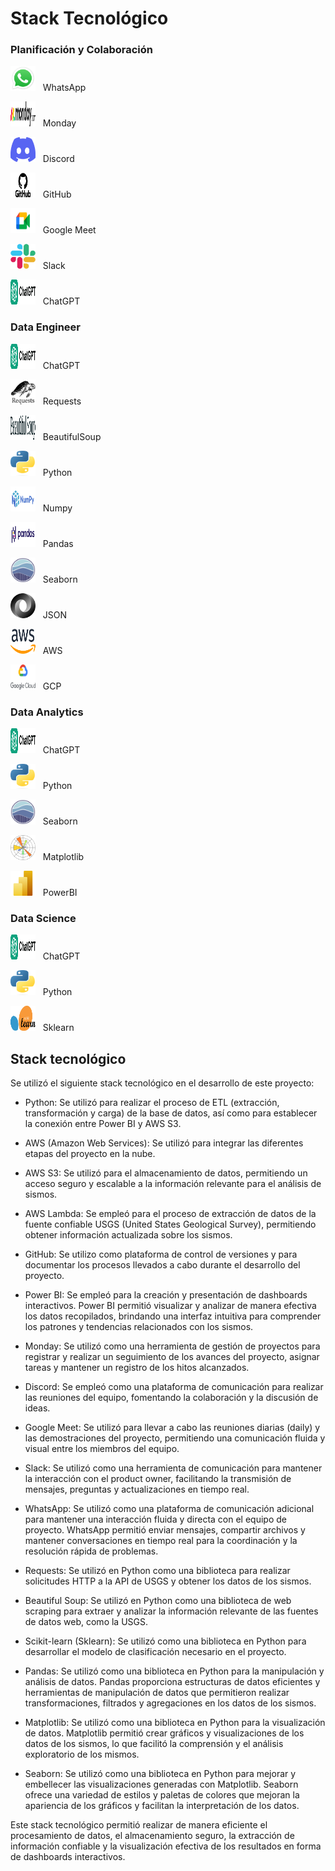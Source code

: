 ﻿
# Stack Tecnológico

### Planificación y Colaboración
<p> <img src="img/WhatsApp-logo.png" alt="WhatsApp" width="40" height="40"> &nbsp WhatsApp</p>

<p> <img src="img/monday-logo.png" alt="Monday" width="40" height="40"> &nbsp Monday</p>

<p> <img src="img/discord-logo.png" alt="Discord" width="40" height="40"> &nbsp Discord</p>

<p> <img src="img/GitHub-logo.png" alt="GitHub" width="40" height="40"> &nbsp GitHub</p>

<p> <img src="img/google-meet-logo.png" alt="Google Meet" width="40" height="40"> &nbsp Google Meet</p>

<p> <img src="img/slack-logo.png" alt="Slack" width="40" height="40"> &nbsp Slack</p>

<p> <img src="img/chatgpt-logo.png" alt="ChatGPT" width="40" height="40"> &nbsp ChatGPT</p>


### Data Engineer
<p> <img src="img/chatgpt-logo.png" alt="ChatGPT" width="40" height="40"> &nbsp ChatGPT</p>

<p> <img src="img/Requests-logo.png" alt="Requests" width="40" height="40"> &nbsp Requests</p>

<p> <img src="img/BeautifulSoup-logo.png" alt="BeautifulSoup" width="40" height="40"> &nbsp BeautifulSoup</p>

<p> <img src="img/Python-logo.png" alt="Python" width="40" height="40"> &nbsp Python</p>

<p> <img src="img/numpy-logo.png" alt="Python" width="40" height="40"> &nbsp Numpy</p>

<p> <img src="img/Pandas_logo.png" alt="Python" width="40" height="40"> &nbsp Pandas</p>

<p> <img src="img/seaborn-logo.png" alt="Seaborn" width="40" height="40"> &nbsp Seaborn</p>

<p> <img src="img/json-logo.png" alt="JSON" width="40" height="40"> &nbsp JSON</p>

<p> <img src="img/AWS-logo.png" alt="AWS" width="40" height="40"> &nbsp AWS</p>

<p> <img src="img/gcp-logo.png" alt="GCP" width="40" height="40"> &nbsp GCP</p>


### Data Analytics
<p> <img src="img/chatgpt-logo.png" alt="ChatGPT" width="40" height="40"> &nbsp ChatGPT</p>

<p> <img src="img/Python-logo.png" alt="Python" width="40" height="40"> &nbsp Python</p>

<p> <img src="img/seaborn-logo.png" alt="Seaborn" width="40" height="40"> &nbsp Seaborn</p>

<p> <img src="img/matplotlib-logo.png" alt="Matplotlib" width="40" height="40"> &nbsp Matplotlib</p>

<p> <img src="img/powerBI-logo.png" alt="PowerBI" width="40" height="40"> &nbsp PowerBI</p>

### Data Science
<p> <img src="img/chatgpt-logo.png" alt="Monday" width="40" height="40"> &nbsp ChatGPT</p>

<p> <img src="img/Python-logo.png" alt="Python" width="40" height="40"> &nbsp Python</p>

<p> <img src="img/sklearn-logo.png" alt="Sklearn" width="40" height="40"> &nbsp Sklearn</p>



## Stack tecnológico

Se utilizó el siguiente stack tecnológico en el desarrollo de este proyecto:

* Python: Se utilizó para realizar el proceso de ETL (extracción, transformación y carga) de la base de datos, así como para establecer la conexión entre Power BI y AWS S3.

* AWS (Amazon Web Services): Se utilizó para integrar las diferentes etapas del proyecto en la nube.

* AWS S3: Se utilizó para el almacenamiento de datos, permitiendo un acceso seguro y escalable a la información relevante para el análisis de sismos.

* AWS Lambda: Se empleó para el proceso de extracción de datos de la fuente confiable USGS (United States Geological Survey), permitiendo obtener información actualizada sobre los sismos.

* GitHub: Se utilizo como plataforma de control de versiones y para documentar los procesos llevados a cabo durante el desarrollo del proyecto.

* Power BI: Se empleó para la creación y presentación de dashboards interactivos. Power BI permitió visualizar y analizar de manera efectiva los datos recopilados, brindando una interfaz intuitiva para comprender los patrones y tendencias relacionados con los sismos.

* Monday: Se utilizó como una herramienta de gestión de proyectos para registrar y realizar un seguimiento de los avances del proyecto, asignar tareas y mantener un registro de los hitos alcanzados.

* Discord: Se empleó como una plataforma de comunicación para realizar las reuniones del equipo, fomentando la colaboración y la discusión de ideas.

* Google Meet: Se utilizó para llevar a cabo las reuniones diarias (daily) y las demostraciones del proyecto, permitiendo una comunicación fluida y visual entre los miembros del equipo.

* Slack: Se utilizó como una herramienta de comunicación para mantener la interacción con el product owner, facilitando la transmisión de mensajes, preguntas y actualizaciones en tiempo real.

* WhatsApp: Se utilizó como una plataforma de comunicación adicional para mantener una interacción fluida y directa con el equipo de proyecto. WhatsApp permitió enviar mensajes, compartir archivos y mantener conversaciones en tiempo real para la coordinación y la resolución rápida de problemas.

* Requests: Se utilizó en Python como una biblioteca para realizar solicitudes HTTP a la API de USGS y obtener los datos de los sismos.

* Beautiful Soup: Se utilizó en Python como una biblioteca de web scraping para extraer y analizar la información relevante de las fuentes de datos web, como la USGS.

* Scikit-learn (Sklearn): Se utilizó como una biblioteca en Python para desarrollar el modelo de clasificación necesario en el proyecto.

* Pandas: Se utilizó como una biblioteca en Python para la manipulación y análisis de datos. Pandas proporciona estructuras de datos eficientes y herramientas de manipulación de datos que permitieron realizar transformaciones, filtrados y agregaciones en los datos de los sismos.

* Matplotlib: Se utilizó como una biblioteca en Python para la visualización de datos. Matplotlib permitió crear gráficos y visualizaciones de los datos de los sismos, lo que facilitó la comprensión y el análisis exploratorio de los mismos.

* Seaborn: Se utilizó como una biblioteca en Python para mejorar y embellecer las visualizaciones generadas con Matplotlib. Seaborn ofrece una variedad de estilos y paletas de colores que mejoran la apariencia de los gráficos y facilitan la interpretación de los datos.

Este stack tecnológico permitió realizar de manera eficiente el procesamiento de datos, el almacenamiento seguro, la extracción de información confiable y la visualización efectiva de los resultados en forma de dashboards interactivos.


